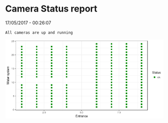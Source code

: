 Camera Status report
================
17/05/2017 - 00:26:07

    All cameras are up and running

![](camreport_files/figure-markdown_github/unnamed-chunk-2-1.png)
